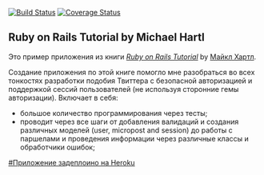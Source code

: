 [![Build Status](https://travis-ci.org/xAgrh/sample_app.svg?branch=master)](https://travis-ci.org/xAgrh/sample_app)  [![Coverage Status](https://coveralls.io/repos/xAgrh/sample_app/badge.png)](https://coveralls.io/r/xAgrh/sample_app)

## Ruby on Rails Tutorial by Michael Hartl

Это пример приложения из книги
[*Ruby on Rails Tutorial*](http://railstutorial.org/)
by [Майкл Хартл](http://michaelhartl.com/).

Создание приложения по этой книге помогло мне разобраться во всех тонкостях разработки подобия Твиттера с безопасной авторизацией и поддержкой сессий пользователей (не используя сторонние гемы авторизации).
Включает в себя:
- большое количество программирования через тесты;
- проводит через все шаги от добавления валидаций и создания различных моделей (user, micropost and session) до работы с паршелами и проведения информации через различные классы и обработчики ошибок;

[#Приложение задеплоино на Heroku](https://sample-app-xagrh.herokuapp.com/)